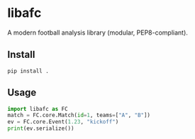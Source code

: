 # libafc

A modern football analysis library (modular, PEP8-compliant).

## Install

```
pip install .
```

## Usage

```python
import libafc as FC
match = FC.core.Match(id=1, teams=["A", "B"])
ev = FC.core.Event(1.23, "kickoff")
print(ev.serialize())
```
